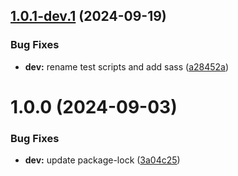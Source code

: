 ## [1.0.1-dev.1](https://github.com/CShatto99/next-ui-template/compare/v1.0.0...v1.0.1-dev.1) (2024-09-19)

### Bug Fixes

- **dev:** rename test scripts and add sass ([a28452a](https://github.com/CShatto99/next-ui-template/commit/a28452a7050a68ba1fad11dd6193ca88ddd4670d))

# 1.0.0 (2024-09-03)

### Bug Fixes

- **dev:** update package-lock ([3a04c25](https://github.com/CShatto99/next-ui-template/commit/3a04c25ff7eaa1f28bcebd7e80228eb7938b6456))
